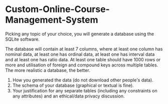 # Custom-Online-Course-Management-System
Picking any topic of your choice, you will generate a database using the SQLite software.

The database will contain at least 7 columns, where at least one column has nominal data, at least one has ordinal data, at least one has interval data and at least one has ratio data. At least one table should have 1000 rows or more and utilisation of foreign and compound keys across multiple tables. The more realistic a database, the better.


1. How you generated the data (do not download other people's data).
2. The schema of your database (graphical or textual is fine).
3. Your justification for any separate tables (including any constraints on any attributes) and an ethical/data privacy discussion.
